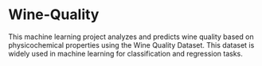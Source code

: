 # Wine-Quality
This machine learning project  analyzes and predicts wine quality based on physicochemical properties using the Wine Quality Dataset. This dataset is widely used in machine learning for classification and regression tasks.
